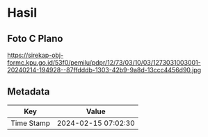 # Hasil

## Foto C Plano

https://sirekap-obj-formc.kpu.go.id/53f0/pemilu/pdpr/12/73/03/10/03/1273031003001-20240214-194928--87ffdddb-1303-42b9-9a8d-13ccc4456d90.jpg


## Metadata

| Key        | Value               |
| ---------- | ------------------- |
| Time Stamp | 2024-02-15 07:02:30 |



